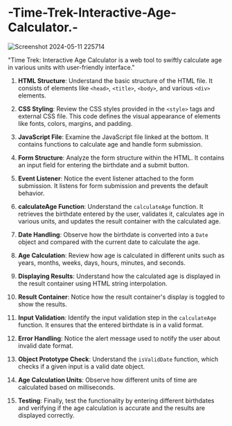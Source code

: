 

# -Time-Trek-Interactive-Age-Calculator.-
![Screenshot 2024-05-11 225714](https://github.com/Jatin9826/-Time-Trek-Interactive-Age-Calculator.-/assets/167497208/368161a5-7362-4fc3-b6c6-a2d6d7b6a1a9)

"Time Trek: Interactive Age Calculator is a web tool to swiftly calculate age in various units with user-friendly interface."


1. **HTML Structure**: Understand the basic structure of the HTML file. It consists of elements like `<head>`, `<title>`, `<body>`, and various `<div>` elements.
  
2. **CSS Styling**: Review the CSS styles provided in the `<style>` tags and external CSS file. This code defines the visual appearance of elements like fonts, colors, margins, and padding.

3. **JavaScript File**: Examine the JavaScript file linked at the bottom. It contains functions to calculate age and handle form submission.

4. **Form Structure**: Analyze the form structure within the HTML. It contains an input field for entering the birthdate and a submit button.

5. **Event Listener**: Notice the event listener attached to the form submission. It listens for form submission and prevents the default behavior.

6. **calculateAge Function**: Understand the `calculateAge` function. It retrieves the birthdate entered by the user, validates it, calculates age in various units, and updates the result container with the calculated age.

7. **Date Handling**: Observe how the birthdate is converted into a `Date` object and compared with the current date to calculate the age.

8. **Age Calculation**: Review how age is calculated in different units such as years, months, weeks, days, hours, minutes, and seconds.

9. **Displaying Results**: Understand how the calculated age is displayed in the result container using HTML string interpolation.

10. **Result Container**: Notice how the result container's display is toggled to show the results.

11. **Input Validation**: Identify the input validation step in the `calculateAge` function. It ensures that the entered birthdate is in a valid format.

12. **Error Handling**: Notice the alert message used to notify the user about invalid date format.

13. **Object Prototype Check**: Understand the `isValidDate` function, which checks if a given input is a valid date object.

14. **Age Calculation Units**: Observe how different units of time are calculated based on milliseconds.

15. **Testing**: Finally, test the functionality by entering different birthdates and verifying if the age calculation is accurate and the results are displayed correctly.

